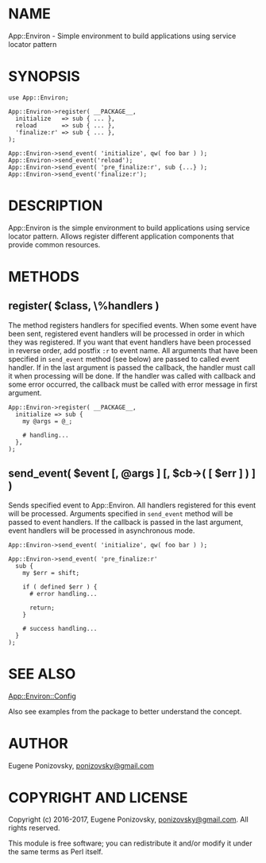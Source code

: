 # NAME

App::Environ - Simple environment to build applications using service locator
pattern

# SYNOPSIS

    use App::Environ;

    App::Environ->register( __PACKAGE__,
      initialize   => sub { ... },
      reload       => sub { ... },
      'finalize:r' => sub { ... },
    );

    App::Environ->send_event( 'initialize', qw( foo bar ) );
    App::Environ->send_event('reload');
    App::Environ->send_event( 'pre_finalize:r', sub {...} );
    App::Environ->send_event('finalize:r');

# DESCRIPTION

App::Environ is the simple environment to build applications using service
locator pattern. Allows register different application components that provide
common resources.

# METHODS

## register( $class, \\%handlers )

The method registers handlers for specified events. When some event have been
sent, registered event handlers will be processed in order in which they was
registered. If you want that event handlers have been processed in reverse
order, add postfix `:r` to event name. All arguments that have been specified
in `send_event` method (see below) are passed to called event handler. If in
the last argument is passed the callback, the handler must call it when
processing will be done. If the handler was called with callback and some error
occurred, the callback must be called with error message in first argument.

    App::Environ->register( __PACKAGE__,
      initialize => sub {
        my @args = @_;

        # handling...
      },
    );

## send\_event( $event \[, @args \] \[, $cb->( \[ $err \] ) \] )

Sends specified event to App::Environ. All handlers registered for this event
will be processed. Arguments specified in `send_event` method will be passed
to event handlers. If the callback is passed in the last argument, event
handlers will be processed in asynchronous mode.

    App::Environ->send_event( 'initialize', qw( foo bar ) );

    App::Environ->send_event( 'pre_finalize:r'
      sub {
        my $err = shift;

        if ( defined $err ) {
          # error handling...

          return;
        }

        # success handling...
      }
    );

# SEE ALSO

[App::Environ::Config](https://metacpan.org/pod/App::Environ::Config)

Also see examples from the package to better understand the concept.

# AUTHOR

Eugene Ponizovsky, <ponizovsky@gmail.com>

# COPYRIGHT AND LICENSE

Copyright (c) 2016-2017, Eugene Ponizovsky, <ponizovsky@gmail.com>.
All rights reserved.

This module is free software; you can redistribute it and/or modify it under
the same terms as Perl itself.

